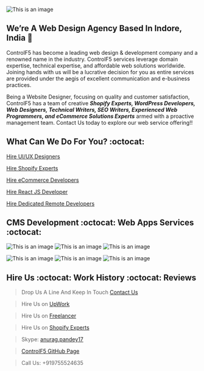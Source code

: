 

![This is an image](https://www.controlf5.in/wp-content/uploads/2022/05/logo.webp)

## We’re A Web Design Agency Based In Indore, India 👋

ControlF5 has become a leading web design & development company and a renowned name in the industry. ControlF5 services leverage domain expertise, technical expertise, and affordable web solutions worldwide. Joining hands with us will be a lucrative decision for you as entire services are provided under the aegis of excellent communication and e-business practices.



Being a Website Designer, focusing on quality and customer satisfaction, ControlF5 has a team of creative ***Shopify Experts, WordPress Developers, Web Designers, Technical Writers, SEO Writers, Experienced Web Programmers, and eCommerce Solutions Experts*** armed with a proactive management team. Contact Us today to explore our web service offering!!

## What Can We Do For You? :octocat:

[Hire UI/UX Designers](https://www.controlf5.in/ui-ux-design/)

[Hire Shopify Experts](https://www.controlf5.in/shopify-experts/)

[Hire eCommerce Developers](https://www.controlf5.in/hire-ecommerce-solution-experts/)

[Hire React JS Developer](https://www.controlf5.in/hire-react-js-developer/)

[Hire Dedicated Remote Developers](https://www.controlf5.in/hire-dedicated-remote-developer/)


## CMS Development :octocat: Web Apps Services :octocat:


![This is an image](https://www.controlf5.in/wp-content/uploads/2022/03/Shopify.png)
![This is an image](https://www.controlf5.in/wp-content/uploads/2022/03/WP.png)
![This is an image](https://www.controlf5.in/wp-content/uploads/2022/06/react-js.webp)

![This is an image](https://www.controlf5.in/wp-content/uploads/2022/03/Woo.png)
![This is an image](https://www.controlf5.in/wp-content/uploads/2022/04/imgpsh_fullsize_anim_8_.webp)
![This is an image](https://www.controlf5.in/wp-content/uploads/2022/03/Sqare-Space.png)

## Hire Us :octocat: Work History :octocat: Reviews


> Drop Us A Line And Keep In Touch [Contact Us](https://www.controlf5.in/contact-us/) 

> Hire Us on [UpWork](https://www.upwork.com/freelancers/~011ae84939c9dab54c/)

> Hire Us on [Freelancer](https://www.freelancer.com/u/anurag17)

> Hire Us on [Shopify Experts](https://experts.shopify.com/controlf5india)

> Skype: [anurag.pandey17](https://join.skype.com/invite/goOWp52Db5W5)

> [ControlF5 GitHub Page](https://controlf5india.github.io/)

> Call Us: +919755524635




